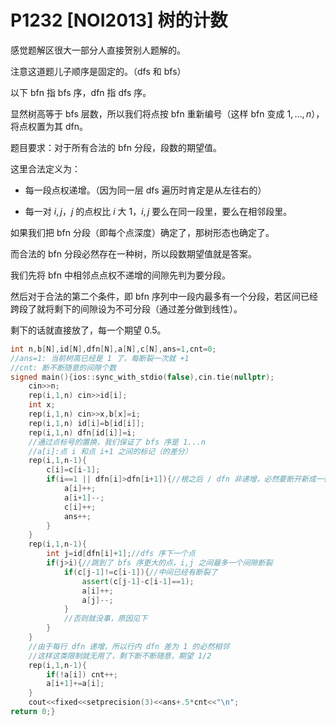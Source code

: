 # P1232 [NOI2013] 树的计数

感觉题解区很大一部分人直接贺别人题解的。

注意这道题儿子顺序是固定的。（dfs 和 bfs）

以下 bfn 指 bfs 序，dfn 指 dfs 序。

显然树高等于 bfs 层数，所以我们将点按 bfn 重新编号（这样 bfn 变成 $1,\dots,n$），将点权置为其 dfn。

题目要求：对于所有合法的 bfn 分段，段数的期望值。

这里合法定义为：

* 每一段点权递增。（因为同一层 dfs 遍历时肯定是从左往右的）

* 每一对 $i,j$，$j$ 的点权比 $i$ 大 $1$，$i,j$ 要么在同一段里，要么在相邻段里。

如果我们把 bfn 分段（即每个点深度）确定了，那树形态也确定了。

而合法的 bfn 分段必然存在一种树，所以段数期望值就是答案。

我们先将 bfn 中相邻点点权不递增的间隙先判为要分段。

然后对于合法的第二个条件，即 bfn 序列中一段内最多有一个分段，若区间已经跨段了就将剩下的间隙设为不可分段（通过差分做到线性）。

剩下的话就直接放了，每一个期望 $0.5$。

```cpp
int n,b[N],id[N],dfn[N],a[N],c[N],ans=1,cnt=0;
//ans=1: 当前树高已经是 1 了，每断裂一次就 +1
//cnt: 断不断随意的间隙个数
signed main(){ios::sync_with_stdio(false),cin.tie(nullptr);
	cin>>n;
	rep(i,1,n) cin>>id[i];
	int x;
	rep(i,1,n) cin>>x,b[x]=i;
	rep(i,1,n) id[i]=b[id[i]];
	rep(i,1,n) dfn[id[i]]=i;
	//通过点标号的置换，我们保证了 bfs 序是 1...n
	//a[i]:点 i 和点 i+1 之间的标记（的差分）
	rep(i,1,n-1){
		c[i]=c[i-1];
		if(i==1 || dfn[i]>dfn[i+1]){//根之后 / dfn 非递增，必然要断开新成一行
			a[i]++;
			a[i+1]--;
			c[i]++;
			ans++;
		}
	}
	rep(i,1,n-1){
		int j=id[dfn[i]+1];//dfs 序下一个点
		if(j>i){//跳到了 bfs 序更大的点，i,j 之间最多一个间隙断裂
			if(c[j-1]!=c[i-1]){//中间已经有断裂了
				assert(c[j-1]-c[i-1]==1);
				a[i]++;
				a[j]--;
			}
			//否则就没事，原因见下
		}
	}
	//由于每行 dfn 递增，所以行内 dfn 差为 1 的必然相邻
	//这样这类限制就无用了，剩下断不断随意，期望 1/2
	rep(i,1,n-1){
		if(!a[i]) cnt++;
		a[i+1]+=a[i];
	}
	cout<<fixed<<setprecision(3)<<ans+.5*cnt<<"\n";
return 0;}
```